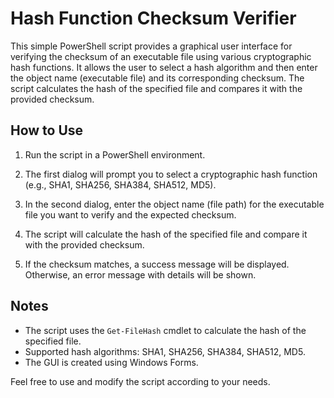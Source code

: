 # Hash Function Checksum Verifier

This simple PowerShell script provides a graphical user interface for verifying the checksum of an executable file using various cryptographic hash functions. It allows the user to select a hash algorithm and then enter the object name (executable file) and its corresponding checksum. The script calculates the hash of the specified file and compares it with the provided checksum.

## How to Use

1. Run the script in a PowerShell environment.

2. The first dialog will prompt you to select a cryptographic hash function (e.g., SHA1, SHA256, SHA384, SHA512, MD5).

3. In the second dialog, enter the object name (file path) for the executable file you want to verify and the expected checksum.

4. The script will calculate the hash of the specified file and compare it with the provided checksum.

5. If the checksum matches, a success message will be displayed. Otherwise, an error message with details will be shown.


## Notes

- The script uses the `Get-FileHash` cmdlet to calculate the hash of the specified file.
- Supported hash algorithms: SHA1, SHA256, SHA384, SHA512, MD5.
- The GUI is created using Windows Forms.

Feel free to use and modify the script according to your needs.
